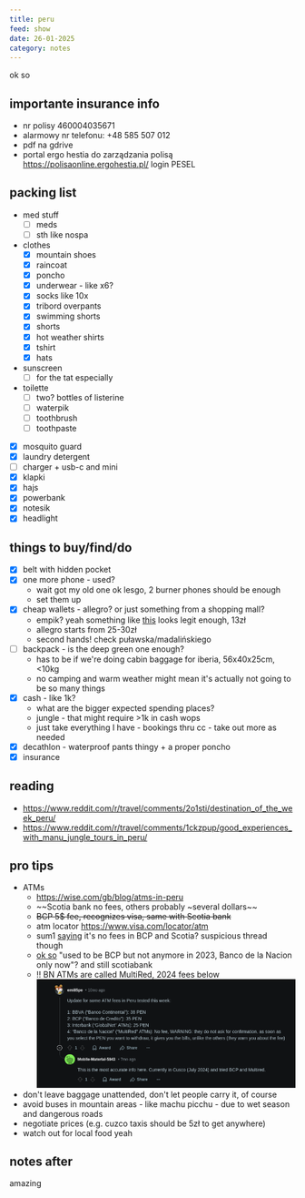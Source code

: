 ```yaml
---
title: peru
feed: show
date: 26-01-2025
category: notes
---
```

ok so
## importante insurance info
- nr polisy 460004035671
- alarmowy nr telefonu: +48 585 507 012
- pdf na gdrive
- portal ergo hestia do zarządzania polisą https://polisaonline.ergohestia.pl/ login PESEL
## packing list
- med stuff
    - [ ] meds
    - [ ] sth like nospa
- clothes
    - [x] mountain shoes
    - [x] raincoat
    - [x] poncho
    - [x] underwear - like x6?
    - [x] socks like 10x
    - [x] tribord overpants
    - [x] swimming shorts
    - [x] shorts
    - [x] hot weather shirts
    - [x] tshirt
    - [x] hats
- sunscreen
    - [ ] for the tat especially
- toilette
    - [ ] two? bottles of listerine
    - [ ] waterpik
    - [ ] toothbrush
    - [ ] toothpaste
- [x] mosquito guard
- [x] laundry detergent
- [ ] charger + usb-c and mini
- [x] klapki
- [x] hajs
- [x] powerbank
- [x] notesik
- [x] headlight
## things to buy/find/do
- [x] belt with hidden pocket
- [x] one more phone - used?
    - wait got my old one ok lesgo, 2 burner phones should be enough
    - set them up
- [x] cheap wallets - allegro? or just something from a shopping mall?
    - empik? yeah something like [this](https://www.empik.com/etui-na-karty-dokumenty-portfel-meski-banknotowka-mlodziezowy-skora-eko,p1445145480,moda-p) looks legit enough, 13zł
    - allegro starts from 25-30zł
    - second hands! check puławska/madalińskiego
- [ ] backpack - is the deep green one enough?
    - has to be if we're doing cabin baggage for iberia, 56x40x25cm, <10kg
    - no camping and warm weather might mean it's actually not going to be so many things
- [x] cash - like 1k?
    - what are the bigger expected spending places?
    - jungle - that might require >1k in cash wops
    - just take everything I have - bookings thru cc - take out more as needed
- [x] decathlon - waterproof pants thingy + a proper poncho
- [x] insurance
## reading
- https://www.reddit.com/r/travel/comments/2o1sti/destination_of_the_week_peru/
- https://www.reddit.com/r/travel/comments/1ckzpup/good_experiences_with_manu_jungle_tours_in_peru/
## pro tips
- ATMs
    - https://wise.com/gb/blog/atms-in-peru
    - ~~Scotia bank no fees, others probably ~several dollars~~
    - ~~BCP 5$ fee, recognizes visa, same with Scotia bank~~
    - atm locator https://www.visa.com/locator/atm
    - sum1 [saying](https://www.reddit.com/r/PERU/comments/6bpofy/exchanging_currency_best_or_cheapest_atm_fees_as/) it's no fees in BCP and Scotia? suspicious thread though
    - [ok so](https://www.reddit.com/r/PERU/comments/1992szd/insane_atm_fees_in_peru_for_international_cards/) "used to be BCP but not anymore in 2023, Banco de la Nacion only now"? and still scotiabank
    - !! BN ATMs are called MultiRed, 2024 fees below ![sc](/assets/img/peru_atms.png)
- don't leave baggage unattended, don't let people carry it, of course
- avoid buses in mountain areas - like machu picchu - due to wet season and dangerous roads
- negotiate prices (e.g. cuzco taxis should be 5zł to get anywhere)
- watch out for local food yeah
## notes after
amazing